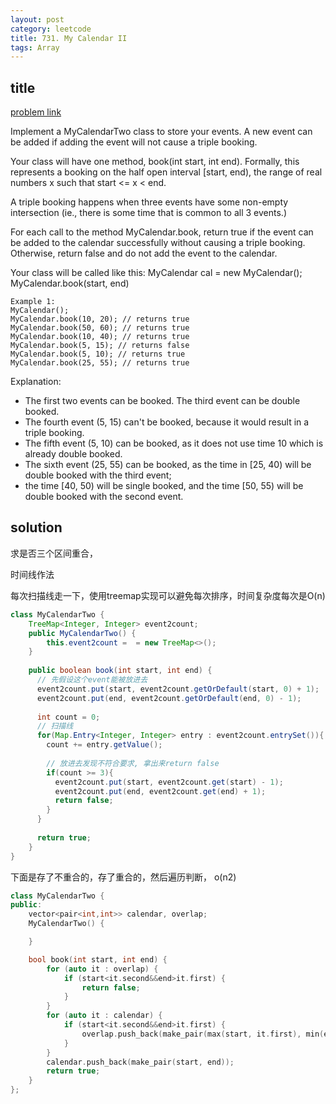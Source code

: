 ```yaml
---
layout: post
category: leetcode
title: 731. My Calendar II
tags: Array
---
```


## title
[problem link](https://leetcode.com/problems/my-calendar-ii/description/)

Implement a MyCalendarTwo class to store your events. A new event can be added if adding the event will not cause a triple booking.

Your class will have one method, book(int start, int end). Formally, this represents a booking on the half open interval [start, end), the range of real numbers x such that start <= x < end.

A triple booking happens when three events have some non-empty intersection (ie., there is some time that is common to all 3 events.)

For each call to the method MyCalendar.book, return true if the event can be added to the calendar successfully without causing a triple booking. Otherwise, return false and do not add the event to the calendar.

Your class will be called like this: MyCalendar cal = new MyCalendar(); MyCalendar.book(start, end)

	Example 1:
	MyCalendar();
	MyCalendar.book(10, 20); // returns true
	MyCalendar.book(50, 60); // returns true
	MyCalendar.book(10, 40); // returns true
	MyCalendar.book(5, 15); // returns false
	MyCalendar.book(5, 10); // returns true
	MyCalendar.book(25, 55); // returns true

Explanation: 

- The first two events can be booked.  The third event can be double booked.
- The fourth event (5, 15) can't be booked, because it would result in a triple booking.
- The fifth event (5, 10) can be booked, as it does not use time 10 which is already double booked.
- The sixth event (25, 55) can be booked, as the time in [25, 40) will be double booked with the third event;
- the time [40, 50) will be single booked, and the time [50, 55) will be double booked with the second event.

## solution
求是否三个区间重合，

时间线作法

每次扫描线走一下，使用treemap实现可以避免每次排序，时间复杂度每次是O(n)

```java
class MyCalendarTwo {
    TreeMap<Integer, Integer> event2count;
    public MyCalendarTwo() {
        this.event2count =  = new TreeMap<>();
    }
    
    public boolean book(int start, int end) {
      // 先假设这个event能被放进去
      event2count.put(start, event2count.getOrDefault(start, 0) + 1);
      event2count.put(end, event2count.getOrDefault(end, 0) - 1);
      
      int count = 0;
      // 扫描线
      for(Map.Entry<Integer, Integer> entry : event2count.entrySet()){
        count += entry.getValue();
        
        // 放进去发现不符合要求, 拿出来return false
        if(count >= 3){
          event2count.put(start, event2count.get(start) - 1);
          event2count.put(end, event2count.get(end) + 1);
          return false;
        }
      }
      
      return true;
    }
}
```

下面是存了不重合的，存了重合的，然后遍历判断， o(n2)

```c++
class MyCalendarTwo {
public:
	vector<pair<int,int>> calendar, overlap;
	MyCalendarTwo() {

	}

	bool book(int start, int end) {
		for (auto it : overlap) {
			if (start<it.second&&end>it.first) {
				return false;
			}
		}
		for (auto it : calendar) {
			if (start<it.second&&end>it.first) {
				overlap.push_back(make_pair(max(start, it.first), min(end, it.second)));
			}
		}
		calendar.push_back(make_pair(start, end));
		return true;
	}
};

```